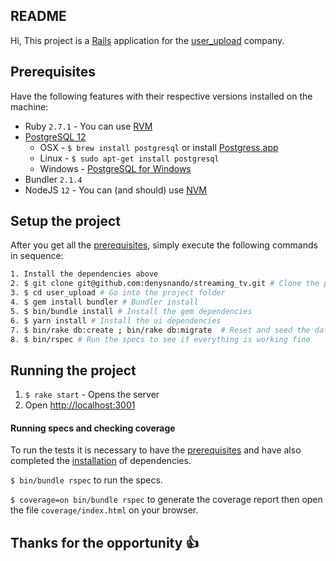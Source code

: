 ## README

Hi, This project is a [Rails](http://rubyonrails.org/) application for the [user_upload](https://user-upload.herokuapp.com/) company.


## Prerequisites

Have the following features with their respective versions installed on the machine:

* Ruby `2.7.1` - You can use [RVM](http://rvm.io)
* [PostgreSQL 12](http://www.postgresql.org/)
  * OSX - `$ brew install postgresql` or install [Postgress.app](http://postgresapp.com/)
  * Linux - `$ sudo apt-get install postgresql`
  * Windows - [PostgreSQL for Windows](http://www.postgresql.org/download/windows/)
* Bundler `2.1.4`
* NodeJS `12` - You can (and should) use [NVM](https://github.com/creationix/nvm)

## Setup the project

After you get all the [prerequisites](#prerequisites), simply execute the following commands in sequence:

```bash
1. Install the dependencies above
2. $ git clone git@github.com:denysnando/streaming_tv.git # Clone the project
3. $ cd user_upload # Go into the project folder
4. $ gem install bundler # Bundler install
5. $ bin/bundle install # Install the gem dependencies
6. $ yarn install # Install the ui dependencies
7. $ bin/rake db:create ; bin/rake db:migrate  # Reset and seed the database
8. $ bin/rspec # Run the specs to see if everything is working fine
```

## Running the project

1. `$ rake start` - Opens the server
2. Open [http://localhost:3001](http://localhost:3001)

#### Running specs and checking coverage
To run the tests it is necessary to have the [prerequisites](#prerequisites) and have also completed the [installation](#installation) of dependencies.

`$ bin/bundle rspec` to run the specs.

`$ coverage=on bin/bundle rspec` to generate the coverage report then open the file `coverage/index.html` on your browser.


## Thanks for the opportunity :+1:
